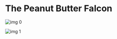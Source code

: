 # The Peanut Butter Falcon

![img 0](https://i.imgur.com/fNxbSUo.jpg)

![img 1](https://i.imgur.com/7WvrFA5.png)

